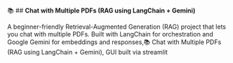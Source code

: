 📚 ## **Chat with Multiple PDFs (RAG using LangChain + Gemini)**

A beginner-friendly Retrieval-Augmented Generation (RAG) project that lets you chat with multiple PDFs. Built with LangChain for orchestration and Google Gemini for embeddings and responses,📚 Chat with Multiple PDFs (RAG using LangChain + Gemini), GUI built via streamlit
